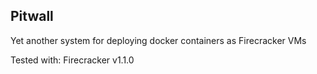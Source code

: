 ## Pitwall

Yet another system for deploying docker containers as Firecracker VMs

Tested with: Firecracker v1.1.0